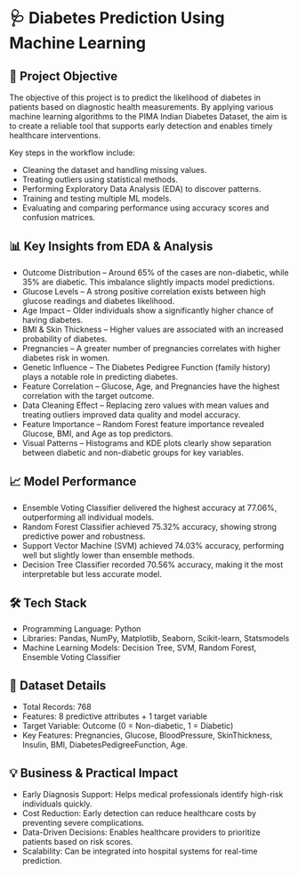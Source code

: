 # 🩺 Diabetes Prediction Using Machine Learning
## 📌 Project Objective
The objective of this project is to predict the likelihood of diabetes in patients based on diagnostic health measurements.
By applying various machine learning algorithms to the PIMA Indian Diabetes Dataset, the aim is to create a reliable tool that supports early detection and enables timely healthcare interventions.

Key steps in the workflow include:
- Cleaning the dataset and handling missing values.
- Treating outliers using statistical methods.
- Performing Exploratory Data Analysis (EDA) to discover patterns.
- Training and testing multiple ML models.
- Evaluating and comparing performance using accuracy scores and confusion matrices.

## 📊 Key Insights from EDA & Analysis
- Outcome Distribution – Around 65% of the cases are non-diabetic, while 35% are diabetic. This imbalance slightly impacts model predictions.
- Glucose Levels – A strong positive correlation exists between high glucose readings and diabetes likelihood.
- Age Impact – Older individuals show a significantly higher chance of having diabetes.
- BMI & Skin Thickness – Higher values are associated with an increased probability of diabetes.
- Pregnancies – A greater number of pregnancies correlates with higher diabetes risk in women.
- Genetic Influence – The Diabetes Pedigree Function (family history) plays a notable role in predicting diabetes.
- Feature Correlation – Glucose, Age, and Pregnancies have the highest correlation with the target outcome.
- Data Cleaning Effect – Replacing zero values with mean values and treating outliers improved data quality and model accuracy.
- Feature Importance – Random Forest feature importance revealed Glucose, BMI, and Age as top predictors.
- Visual Patterns – Histograms and KDE plots clearly show separation between diabetic and non-diabetic groups for key variables.

## 📈 Model Performance
- Ensemble Voting Classifier delivered the highest accuracy at 77.06%, outperforming all individual models.
- Random Forest Classifier achieved 75.32% accuracy, showing strong predictive power and robustness.
- Support Vector Machine (SVM) achieved 74.03% accuracy, performing well but slightly lower than ensemble methods.
- Decision Tree Classifier recorded 70.56% accuracy, making it the most interpretable but less accurate model.

## 🛠 Tech Stack
- Programming Language: Python
- Libraries: Pandas, NumPy, Matplotlib, Seaborn, Scikit-learn, Statsmodels
- Machine Learning Models: Decision Tree, SVM, Random Forest, Ensemble Voting Classifier

## 📌 Dataset Details
- Total Records: 768
- Features: 8 predictive attributes + 1 target variable
- Target Variable: Outcome (0 = Non-diabetic, 1 = Diabetic)
- Key Features: Pregnancies, Glucose, BloodPressure, SkinThickness, Insulin, BMI, DiabetesPedigreeFunction, Age.

## 💡 Business & Practical Impact
- Early Diagnosis Support: Helps medical professionals identify high-risk individuals quickly.
- Cost Reduction: Early detection can reduce healthcare costs by preventing severe complications.
- Data-Driven Decisions: Enables healthcare providers to prioritize patients based on risk scores.
- Scalability: Can be integrated into hospital systems for real-time prediction.
